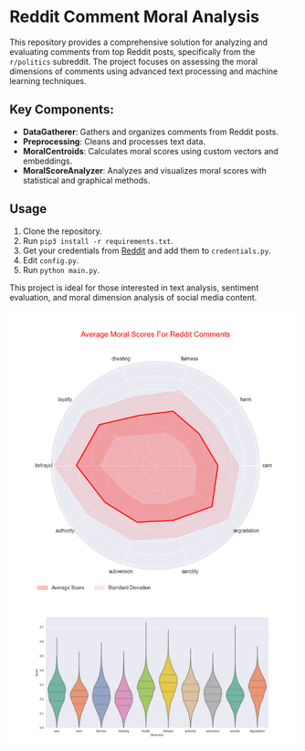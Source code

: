 # Reddit Comment Moral Analysis

This repository provides a comprehensive solution for analyzing and evaluating comments from top Reddit posts, specifically from the `r/politics` subreddit. The project focuses on assessing the moral dimensions of comments using advanced text processing and machine learning techniques.

## Key Components:
- **DataGatherer**: Gathers and organizes comments from Reddit posts.
- **Preprocessing**: Cleans and processes text data.
- **MoralCentroids**: Calculates moral scores using custom vectors and embeddings.
- **MoralScoreAnalyzer**: Analyzes and visualizes moral scores with statistical and graphical methods.

## Usage
1. Clone the repository.
2. Run `pip3 install -r requirements.txt`.
3. Get your credentials from [Reddit](https://www.reddit.com/prefs/apps) and add them to `credentials.py`.
4. Edit `config.py`.
5. Run `python main.py`.

This project is ideal for those interested in text analysis, sentiment evaluation, and moral dimension analysis of social media content.

![Screenshot](result/radar_chart.png)
![Screenshot](result/violin.png)
